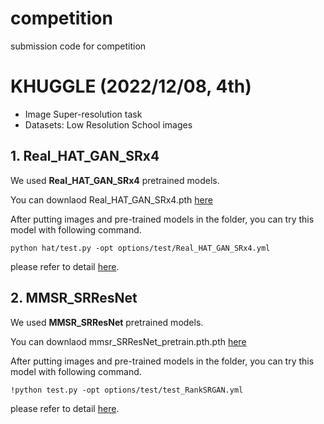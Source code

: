 # competition
submission code for competition


# KHUGGLE (2022/12/08, 4th)
- Image Super-resolution task
- Datasets: Low Resolution School images

## 1. Real_HAT_GAN_SRx4
We used <strong>Real_HAT_GAN_SRx4</strong> pretrained models.

You can downlaod Real_HAT_GAN_SRx4.pth [here](https://github.com/XPixelGroup/HAT) <br/>

After putting images and pre-trained models in the folder, you can try this model with following command.

`python hat/test.py -opt options/test/Real_HAT_GAN_SRx4.yml`

please refer to detail [here](https://github.com/XPixelGroup/HAT).

## 2. MMSR_SRResNet
We used <strong>MMSR_SRResNet</strong> pretrained models.

You can downlaod mmsr_SRResNet_pretrain.pth.pth [here](https://github.com/XPixelGroup/RankSRGAN) <br/>

After putting images and pre-trained models in the folder, you can try this model with following command.

`!python test.py -opt options/test/test_RankSRGAN.yml`

please refer to detail [here](https://github.com/XPixelGroup/RankSRGAN).
